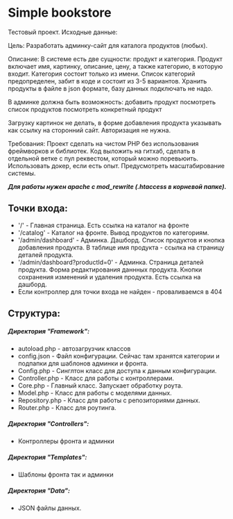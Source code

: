# Simple bookstore

Тестовый проект. Исходные данные:

Цель: Разработать админку-сайт для каталога продуктов (любых).

Описание:
В системе есть две сущности: продукт и категория.
Продукт включает имя, картинку, описание, цену, а также категорию, в которую входит.
Категория состоит только из имени.
Список категорий предопределен, забит в коде и состоит из 3-5 вариантов.
Хранить продукты в файле в json формате, базу данных подключать не надо.

В админке должна быть возможность:
добавить продукт
посмотреть список продуктов
посмотреть конкретный продукт

Загрузку картинок не делать, в форме добавления продукта указывать как ссылку на сторонний сайт. Авторизация не нужна.

Требования:
Проект сделать на чистом PHP без использования фреймворков и библиотек.
Код выложить на гитхаб, сделать в отдельной ветке с пул реквестом, который можно поревьюить.
Использовать докер, если есть опыт.
Предусмотреть масштабирование системы.

***Для работы нужен apache с mod_rewrite (.htaccess в корневой папке).***

## Точки входа:

* '/' - Главная страница. Есть ссылка на каталог на фронте
* '/catalog' - Каталог на фронте. Вывод продуктов по категориям.
* '/admin/dashboard' - Админка. Дашборд. Список продуктов и кнопка добавления продукта. В таблице имя продукта - ссылка на страницу деталей продукта.
* '/admin/dashboard?productId=0' - Админка. Страница деталей продукта. Форма редактирования даннных продукта. Кнопки сохранения изменений и удаления продукта. Есть ссылка на дашборд.
* Если контроллер для точки входа не найден - проваливаемся в 404

## Структура:

##### Директория "Framework":

* autoload.php - автозагрузчик классов
* config.json - Файл конфигурации. Сейчас там хранятся категории и подпапки для шаблонов админки и фронта.
* Config.php - Синглтон класс для доступа к данным конфигурации.
* Controller.php - Класс для работы с контроллерами.
* Core.php - Главный класс. Запускает обработку роута.
* Model.php - Класс для работы с моделями данных.
* Repository.php - Класс для работы с репозиториями данных.
* Router.php - Класс для роутинга.

##### Директория "Controllers":
* Контроллеры фронта и админки
##### Директория "Templates":
* Шаблоны фронта так и админки
##### Директория "Data":
* JSON файлы данных.

